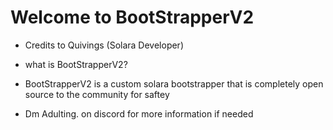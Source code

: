 # Welcome to BootStrapperV2 

* Credits to Quivings (Solara Developer)

* what is BootStrapperV2?

* BootStrapperV2 is a custom solara bootstrapper that is completely open source to the community for saftey

* Dm Adulting. on discord for more information if needed
